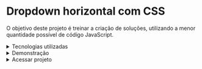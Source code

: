 # Dropdown horizontal com CSS

O objetivo deste projeto é treinar a criação de soluções, utilizando a menor quantidade possível de código JavaScript.

<details>
  <summary>
    Tecnologias utilizadas
  </summary>
  <br>
  <ul>
    <li>HTML5</li>
    <li>ES6 JavaScript</li>
    <li>Sass v1.57.1</li>
    <li>TailwindCss v2.2.19</li>
  </ul>
</details>

<details>
  <summary>
    Demonstração
  </summary>
  <br>
  <a href="https://rauldiamantino.github.io/dropdown/"><img widht="460" src="assets/images/dropdown-view.gif"></a>
</details>

<details>
  <summary>
    Acessar projeto
  </summary>
  <br>
  https://rauldiamantino.github.io/dropdown/
</details>


